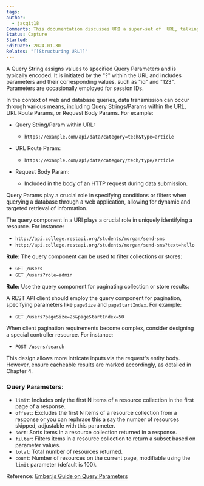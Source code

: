 ```yaml
---
tags: 
author:
  - jacgit18
Comments: This documentation discusses URI a super-set of  URL, talking about query design.
Status: Capture
Started: 
EditDate: 2024-01-30
Relates: "[[Structuring URL]]"
---
```

A Query String assigns values to specified Query Parameters and is typically encoded. It is initiated by the "?" within the URL and includes parameters and their corresponding values, such as "id" and "123". Parameters are occasionally employed for session IDs.

In the context of web and database queries, data transmission can occur through various means, including Query Strings/Params within the URL, URL Route Params, or Request Body Params. For example:

- Query String/Param within URL:
  - `https://example.com/api/data?category=tech&type=article`

- URL Route Param:
  - `https://example.com/api/data/category/tech/type/article`

- Request Body Param:
  - Included in the body of an HTTP request during data submission.

Query Params play a crucial role in specifying conditions or filters when querying a database through a web application, allowing for dynamic and targeted retrieval of information.


The query component in a URI plays a crucial role in uniquely identifying a resource. For instance:

- `http://api.college.restapi.org/students/morgan/send-sms`
- `http://api.college.restapi.org/students/morgan/send-sms?text=hello`

**Rule:** The query component can be used to filter collections or stores:

- `GET /users`
- `GET /users?role=admin`

**Rule:** Use the query component for paginating collection or store results:

A REST API client should employ the query component for pagination, specifying parameters like `pageSize` and `pageStartIndex`. For example:

- `GET /users?pageSize=25&pageStartIndex=50`

When client pagination requirements become complex, consider designing a special controller resource. For instance:

- `POST /users/search`

This design allows more intricate inputs via the request's entity body. However, ensure cacheable results are marked accordingly, as detailed in Chapter 4.

###  Query Parameters:
- `limit`: Includes only the first N items of a resource collection in the first page of a response.
- `offset`: Excludes the first N items of a resource collection from a response or you can rephrase this a say the number of resources skipped, adjustable with this parameter.
- `sort`: Sorts items in a resource collection returned in a response.
- `filter`: Filters items in a resource collection to return a subset based on parameter values.
- `total`: Total number of resources returned.
- `count`: Number of resources on the current page, modifiable using the `limit` parameter (default is 100).


Reference: [Ember.js Guide on Query Parameters](https://guides.emberjs.com/release/routing/query-params/)